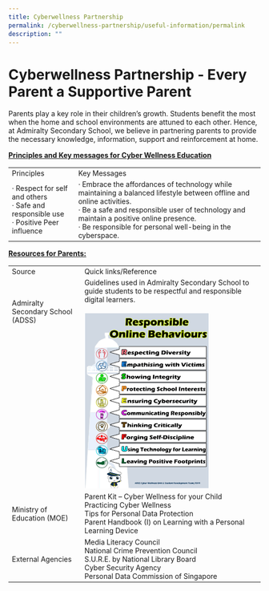 ```yaml
---
title: Cyberwellness Partnership
permalink: /cyberwellness-partnership/useful-information/permalink
description: ""
---
```

Cyberwellness Partnership - Every Parent a Supportive Parent
============================================================

Parents play a key role in their children’s growth. Students benefit the most when the home and school environments are attuned to each other. Hence, at Admiralty Secondary School, we believe in partnering parents to provide the necessary knowledge, information, support and reinforcement at home.

<p style="line-height: 19.6px;"><b><u>Principles and Key messages for Cyber Wellness Education</u></b></p>

|  |  |  |
|---|---|---|
| Principles | Key Messages |  |
| ·       Respect for self and others<br>·       Safe and responsible use<br>·       Positive Peer influence | ·       Embrace the affordances of technology while maintaining a balanced lifestyle between offline and online activities.<br>·       Be a safe and responsible user of technology and maintain a positive online presence.<br>·       Be responsible for personal well-being in the cyberspace. |  |

<p style="line-height: 19.6px;"><b><u>Resources for Parents:</u></b></p>

|  |  |  |
|---|---|---|
| Source | Quick links/Reference |  |
| Admiralty Secondary School (ADSS)<br> <br> <br> <br> <br> <br> <br> <br> <br> <br> <br> <br> <br> <br> <br> <br> <br> <br>  | Guidelines used in Admiralty Secondary School to guide students to be respectful and responsible digital learners. <br><br> <img src="/images/cyberwellness.png" style="width:75%"><br>  |  |
| Ministry of Education (MOE) |  Parent Kit – Cyber Wellness for your Child<br>Practicing Cyber Wellness<br> Tips for Personal Data Protection<br>Parent Handbook (I) on Learning with a Personal Learning Device |  |
| External Agencies |      Media Literacy Council<br>   National Crime Prevention Council<br>     S.U.R.E. by National Library Board<br>   Cyber Security Agency<br>     Personal Data Commission of Singapore |  |
